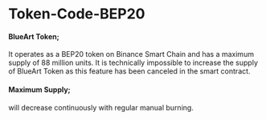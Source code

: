 # Token-Code-BEP20

#### BlueArt Token;
It operates as a BEP20 token on Binance Smart Chain and has a maximum supply of 88 million units. 
It is technically impossible to increase the supply of BlueArt Token as this feature has been canceled in the smart contract. 
<br/>

#### Maximum Supply; 
will decrease continuously with regular manual burning.
